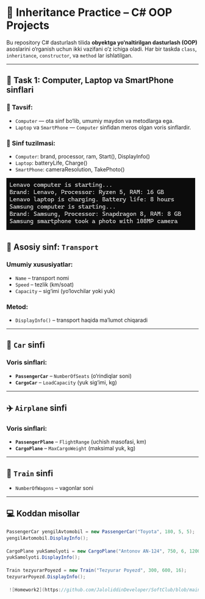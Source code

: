# 🧠 Inheritance Practice – C# OOP Projects

Bu repository C# dasturlash tilida **obyektga yo‘naltirilgan dasturlash (OOP)** asoslarini o‘rganish uchun ikki vazifani o‘z ichiga oladi. Har bir taskda `class`, `inheritance`, `constructor`, va `method` lar ishlatilgan.

---

## 📌 Task 1: Computer, Laptop va SmartPhone sinflari

### 🔧 Tavsif:
- `Computer` — ota sinf bo‘lib, umumiy maydon va metodlarga ega.
- `Laptop` va `SmartPhone` — `Computer` sinfidan meros olgan voris sinflardir.

### 🧱 Sinf tuzilmasi:
- `Computer`: brand, processor, ram, Start(), DisplayInfo()
- `Laptop`: batteryLife, Charge()
- `SmartPhone`: cameraResolution, TakePhoto()


 ![Homework](https://github.com/JaloliddinDeveloper/SoftClub/blob/main/HomeWork_10/Pictures/inpic1.jpg)

## 🔧 Asosiy sinf: `Transport`

### Umumiy xususiyatlar:
- `Name` – transport nomi
- `Speed` – tezlik (km/soat)
- `Capacity` – sig‘imi (yo‘lovchilar yoki yuk)

### Metod:
- `DisplayInfo()` – transport haqida ma’lumot chiqaradi

---

## 🚗 `Car` sinfi

### Voris sinflari:
- **`PassengerCar`** – `NumberOfSeats` (o‘rindiqlar soni)
- **`CargoCar`** – `LoadCapacity` (yuk sig‘imi, kg)

---

## ✈️ `Airplane` sinfi

### Voris sinflari:
- **`PassengerPlane`** – `FlightRange` (uchish masofasi, km)
- **`CargoPlane`** – `MaxCargoWeight` (maksimal yuk, kg)

---

## 🚄 `Train` sinfi

- `NumberOfWagons` – vagonlar soni

---

## 💻 Koddan misollar

```csharp
PassengerCar yengilAvtomobil = new PassengerCar("Toyota", 180, 5, 5);
yengilAvtomobil.DisplayInfo();

CargoPlane yukSamolyoti = new CargoPlane("Antonov AN-124", 750, 6, 120000);
yukSamolyoti.DisplayInfo();

Train tezyurarPoyezd = new Train("Tezyurar Poyezd", 300, 600, 16);
tezyurarPoyezd.DisplayInfo();

 ![Homework2](https://github.com/JaloliddinDeveloper/SoftClub/blob/main/HomeWork_10/Pictures/inpic2.jpg)
